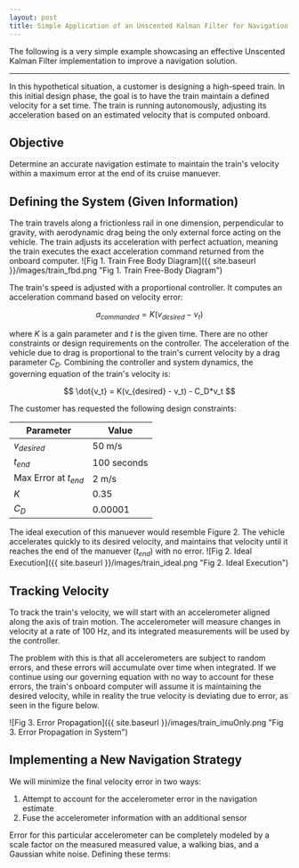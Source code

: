 ```yaml
---
layout: post
title: Simple Application of an Unscented Kalman Filter for Navigation
---
```


The following is a very simple example showcasing an effective Unscented Kalman Filter implementation to improve a navigation solution.

***

In this hypothetical situation, a customer is designing a high-speed train. In this initial design phase, the goal is to have the train maintain a defined velocity for a set time. The train is running autonomously, adjusting its acceleration based on an estimated velocity that is computed onboard. 

## Objective
Determine an accurate navigation estimate to maintain the train's velocity within a maximum error at the end of its cruise manuever.

## Defining the System (Given Information)
The train travels along a frictionless rail in one dimension, perpendicular to gravity, with aerodynamic drag being the only external force acting on the vehicle. The train adjusts its acceleration with perfect actuation, meaning the train executes the exact acceleration command returned from the onboard computer. ![Fig 1. Train Free Body Diagram]({{ site.baseurl }}/images/train_fbd.png "Fig 1. Train Free-Body Diagram")

The train's speed is adjusted with a proportional controller. It computes an acceleration command based on velocity error:

$$ a_{commanded} = K(v_{desired} - v_{t}) $$

where $K$ is a gain parameter and $t$ is the given time. There are no other constraints or design requirements on the controller. The acceleration of the vehicle due to drag is proportional to the train's current velocity by a drag parameter $C_D$. Combining the controller and system dynamics, the governing equation of the train's velocity is:

$$ \dot{v_t} = K(v_{desired} - v_t) - C_D*v_t $$

The customer has requested the following design constraints:

Parameter              | Value 
---                    | ---
$v_{desired}$          | 50 m/s
$t_{end}$              | 100 seconds
Max Error at $t_{end}$ | 2 m/s
$K$                    | 0.35 
$C_D$                  | 0.00001

The ideal execution of this manuever would resemble Figure 2. The vehicle accelerates quickly to its desired velocity, and maintains that velocity until it reaches the end of the manuever ($t_{end}$) with no error. ![Fig 2. Ideal Execution]({{ site.baseurl }}/images/train_ideal.png "Fig 2. Ideal Execution")

## Tracking Velocity
To track the train's velocity, we will start with an accelerometer aligned along the axis of train motion. The accelerometer will measure changes in velocity at a rate of 100 Hz, and its integrated measurements will be used by the controller.

The problem with this is that all accelerometers are subject to random errors, and these errors will accumulate over time when integrated. If we continue using our governing equation with no way to account for these errors, the train's onboard computer will assume it is maintaining the desired velocity, while in reality the true velocity is deviating due to error, as seen in the figure below. 

![Fig 3. Error Propagation]({{ site.baseurl }}/images/train_imuOnly.png "Fig 3. Error Propagation in System")

## Implementing a New Navigation Strategy
We will minimize the final velocity error in two ways:
1. Attempt to account for the accelerometer error in the navigation estimate
2. Fuse the accelerometer information with an additional sensor

Error for this particular accelerometer can be completely modeled by a scale factor on the measured measured value, a walking bias, and a Gaussian white noise. Defining these terms:

$$ $$
